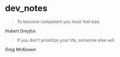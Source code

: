 # dev_notes

> To become competent you must feel bad.

*Hubert Dreyfus*

> If you don't prioritize your life, someone else will.

*Greg McKeown*
